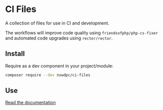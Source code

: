 #  CI Files

A collection of files for use in CI and development.

The workflows will improve code quality using `friendsofphp/php-cs-fixer` and automated code upgrades using `rector/rector`.

## Install

Require as a dev component in your project/module:

```sh
composer require --dev nswdpc/ci-files
```

## Use

[Read the documentation](./docs/en/001_index.md)
